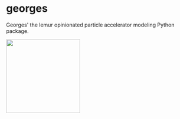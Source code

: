 # georges
Georges' the lemur opinionated particle accelerator modeling Python package.

<img src="https://github.com/chernals/georges/blob/master/georges.png" width="200" />
